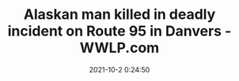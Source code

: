 ---
"title": "Alaskan man killed in deadly incident on Route 95 in Danvers - WWLP.com"
"date": "2021-10-2 0:24:50"
"feed_name": "GOOGLENEWSCONSTRUCTION"
"feed_website": "https://news.google.com/search?q=construction%2Bincident&hl=en-US&gl=US&ceid=US:en"
"feed_rss": "https://news.google.com/rss/search?q=construction%2Bincident&hl=en-US&gl=US&ceid=US:en"
"link": "https://www.wwlp.com/news/alaskan-man-killed-in-deadly-incident-on-route-95-in-danvers/"
"source": "{'href': 'https://www.wwlp.com', 'title': 'WWLP.com'}"
"file": "_posts/2021-1-1-097d501c8398eed0c82a732bf073971b2b7ac254.md"
"accident": "1"
"drilling": "1"
"dead": "1"
"injured": "0"
"arrested": "0"
"where": "unknown site"
"causes": "unknown"
"place": "unknown place"
---